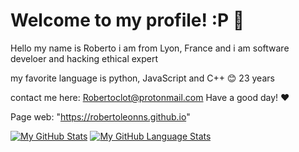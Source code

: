 # Welcome to my profile! :P 👋


Hello my name is Roberto i am from Lyon, France and i am software develoer and hacking ethical expert 

my favorite language is python, JavaScript and C++ 😊
23 years

contact me here: Robertoclot@protonmail.com
Have a good day! ❤️

Page web: "https://robertoleonns.github.io"

[![My GitHub Stats](https://github-readme-stats.vercel.app/api/?username=RobertoLeonNS&count_private=true&theme=tokyonight&showicons=true)]()
[![My GitHub Language Stats](https://github-readme-stats.vercel.app/api/top-langs/?username=RobertoLeonNS&langs_count=5&theme=tokyonight)]()
